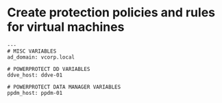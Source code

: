 # Create protection policies and rules for virtual machines
````
---
# MISC VARIABLES
ad_domain: vcorp.local

# POWERPROTECT DD VARIABLES
ddve_host: ddve-01

# POWERPROTECT DATA MANAGER VARIABLES
ppdm_host: ppdm-01
````